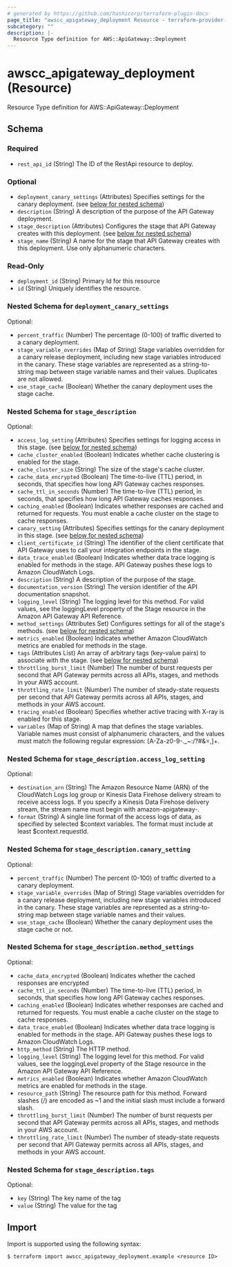 ```yaml
---
# generated by https://github.com/hashicorp/terraform-plugin-docs
page_title: "awscc_apigateway_deployment Resource - terraform-provider-awscc"
subcategory: ""
description: |-
  Resource Type definition for AWS::ApiGateway::Deployment
---
```


# awscc_apigateway_deployment (Resource)

Resource Type definition for AWS::ApiGateway::Deployment



<!-- schema generated by tfplugindocs -->
## Schema

### Required

- `rest_api_id` (String) The ID of the RestApi resource to deploy.

### Optional

- `deployment_canary_settings` (Attributes) Specifies settings for the canary deployment. (see [below for nested schema](#nestedatt--deployment_canary_settings))
- `description` (String) A description of the purpose of the API Gateway deployment.
- `stage_description` (Attributes) Configures the stage that API Gateway creates with this deployment. (see [below for nested schema](#nestedatt--stage_description))
- `stage_name` (String) A name for the stage that API Gateway creates with this deployment. Use only alphanumeric characters.

### Read-Only

- `deployment_id` (String) Primary Id for this resource
- `id` (String) Uniquely identifies the resource.

<a id="nestedatt--deployment_canary_settings"></a>
### Nested Schema for `deployment_canary_settings`

Optional:

- `percent_traffic` (Number) The percentage (0-100) of traffic diverted to a canary deployment.
- `stage_variable_overrides` (Map of String) Stage variables overridden for a canary release deployment, including new stage variables introduced in the canary. These stage variables are represented as a string-to-string map between stage variable names and their values. Duplicates are not allowed.
- `use_stage_cache` (Boolean) Whether the canary deployment uses the stage cache.


<a id="nestedatt--stage_description"></a>
### Nested Schema for `stage_description`

Optional:

- `access_log_setting` (Attributes) Specifies settings for logging access in this stage. (see [below for nested schema](#nestedatt--stage_description--access_log_setting))
- `cache_cluster_enabled` (Boolean) Indicates whether cache clustering is enabled for the stage.
- `cache_cluster_size` (String) The size of the stage's cache cluster.
- `cache_data_encrypted` (Boolean) The time-to-live (TTL) period, in seconds, that specifies how long API Gateway caches responses.
- `cache_ttl_in_seconds` (Number) The time-to-live (TTL) period, in seconds, that specifies how long API Gateway caches responses.
- `caching_enabled` (Boolean) Indicates whether responses are cached and returned for requests. You must enable a cache cluster on the stage to cache responses.
- `canary_setting` (Attributes) Specifies settings for the canary deployment in this stage. (see [below for nested schema](#nestedatt--stage_description--canary_setting))
- `client_certificate_id` (String) The identifier of the client certificate that API Gateway uses to call your integration endpoints in the stage.
- `data_trace_enabled` (Boolean) Indicates whether data trace logging is enabled for methods in the stage. API Gateway pushes these logs to Amazon CloudWatch Logs.
- `description` (String) A description of the purpose of the stage.
- `documentation_version` (String) The version identifier of the API documentation snapshot.
- `logging_level` (String) The logging level for this method. For valid values, see the loggingLevel property of the Stage resource in the Amazon API Gateway API Reference.
- `method_settings` (Attributes Set) Configures settings for all of the stage's methods. (see [below for nested schema](#nestedatt--stage_description--method_settings))
- `metrics_enabled` (Boolean) Indicates whether Amazon CloudWatch metrics are enabled for methods in the stage.
- `tags` (Attributes List) An array of arbitrary tags (key-value pairs) to associate with the stage. (see [below for nested schema](#nestedatt--stage_description--tags))
- `throttling_burst_limit` (Number) The number of burst requests per second that API Gateway permits across all APIs, stages, and methods in your AWS account.
- `throttling_rate_limit` (Number) The number of steady-state requests per second that API Gateway permits across all APIs, stages, and methods in your AWS account.
- `tracing_enabled` (Boolean) Specifies whether active tracing with X-ray is enabled for this stage.
- `variables` (Map of String) A map that defines the stage variables. Variable names must consist of alphanumeric characters, and the values must match the following regular expression: [A-Za-z0-9-._~:/?#&=,]+.

<a id="nestedatt--stage_description--access_log_setting"></a>
### Nested Schema for `stage_description.access_log_setting`

Optional:

- `destination_arn` (String) The Amazon Resource Name (ARN) of the CloudWatch Logs log group or Kinesis Data Firehose delivery stream to receive access logs. If you specify a Kinesis Data Firehose delivery stream, the stream name must begin with amazon-apigateway-.
- `format` (String) A single line format of the access logs of data, as specified by selected $context variables. The format must include at least $context.requestId.


<a id="nestedatt--stage_description--canary_setting"></a>
### Nested Schema for `stage_description.canary_setting`

Optional:

- `percent_traffic` (Number) The percent (0-100) of traffic diverted to a canary deployment.
- `stage_variable_overrides` (Map of String) Stage variables overridden for a canary release deployment, including new stage variables introduced in the canary. These stage variables are represented as a string-to-string map between stage variable names and their values.
- `use_stage_cache` (Boolean) Whether the canary deployment uses the stage cache or not.


<a id="nestedatt--stage_description--method_settings"></a>
### Nested Schema for `stage_description.method_settings`

Optional:

- `cache_data_encrypted` (Boolean) Indicates whether the cached responses are encrypted
- `cache_ttl_in_seconds` (Number) The time-to-live (TTL) period, in seconds, that specifies how long API Gateway caches responses.
- `caching_enabled` (Boolean) Indicates whether responses are cached and returned for requests. You must enable a cache cluster on the stage to cache responses.
- `data_trace_enabled` (Boolean) Indicates whether data trace logging is enabled for methods in the stage. API Gateway pushes these logs to Amazon CloudWatch Logs.
- `http_method` (String) The HTTP method.
- `logging_level` (String) The logging level for this method. For valid values, see the loggingLevel property of the Stage resource in the Amazon API Gateway API Reference.
- `metrics_enabled` (Boolean) Indicates whether Amazon CloudWatch metrics are enabled for methods in the stage.
- `resource_path` (String) The resource path for this method. Forward slashes (/) are encoded as ~1 and the initial slash must include a forward slash.
- `throttling_burst_limit` (Number) The number of burst requests per second that API Gateway permits across all APIs, stages, and methods in your AWS account.
- `throttling_rate_limit` (Number) The number of steady-state requests per second that API Gateway permits across all APIs, stages, and methods in your AWS account.


<a id="nestedatt--stage_description--tags"></a>
### Nested Schema for `stage_description.tags`

Optional:

- `key` (String) The key name of the tag
- `value` (String) The value for the tag

## Import

Import is supported using the following syntax:

```shell
$ terraform import awscc_apigateway_deployment.example <resource ID>
```
